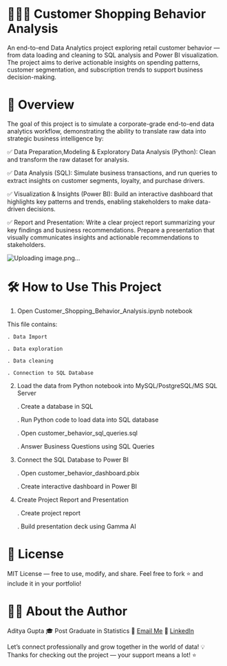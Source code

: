# 👨🏻‍💻 Customer Shopping Behavior Analysis
An end-to-end Data Analytics project exploring retail customer behavior — from data loading and cleaning to SQL analysis and Power BI visualization. The project aims to derive actionable insights on spending patterns, customer segmentation, and subscription trends to support business decision-making.

# 🧩 Overview
The goal of this project is to simulate a corporate-grade end-to-end data analytics workflow, demonstrating the ability to translate raw data into strategic business intelligence by:

✅ Data Preparation,Modeling & Exploratory Data Analysis (Python): Clean and transform the raw dataset for analysis.

✅ Data Analysis (SQL): Simulate business transactions, and run queries to extract insights on customer segments, loyalty, and purchase drivers.

✅ Visualization & Insights (Power BI): Build an interactive dashboard that highlights key patterns and trends, enabling stakeholders to make data-driven decisions.

✅ Report and Presentation: Write a clear project report summarizing your key findings and business recommendations. Prepare a presentation that visually communicates insights and actionable recommendations to stakeholders.

![Uploading image.png…]()


# 🛠️ How to Use This Project
1. Open Customer_Shopping_Behavior_Analysis.ipynb notebook

  This file contains:

    . Data Import
    
    . Data exploration
    
    . Data cleaning

    . Connection to SQL Database

2. Load the data from Python notebook into MySQL/PostgreSQL/MS SQL Server

   . Create a database in SQL
      
   . Run Python code to load data into SQL database

   . Open customer_behavior_sql_queries.sql

   . Answer Business Questions using SQL Queries

3. Connect the SQL Database to Power BI

   . Open customer_behavior_dashboard.pbix

   . Create interactive dashboard in Power BI

4. Create Project Report and Presentation

   . Create project report

   . Build presentation deck using Gamma AI


# 📜 License

MIT License — free to use, modify, and share.
Feel free to fork ⭐ and include it in your portfolio!

# 👨‍💻 About the Author

Aditya Gupta
🎓 Post Graduate in Statistics
📧 [Email Me](adityagupta1032@gmail.com)
🔗 [LinkedIn](https://www.linkedin.com/in/aditya-gupta-06a07523b/)



Let’s connect professionally and grow together in the world of data!
💡 Thanks for checking out the project — your support means a lot! ⭐
